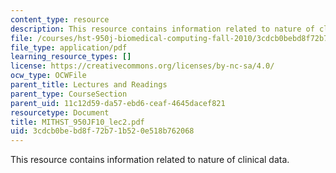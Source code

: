 ```yaml
---
content_type: resource
description: This resource contains information related to nature of clinical data.
file: /courses/hst-950j-biomedical-computing-fall-2010/3cdcb0bebd8f72b71b520e518b762068_MITHST_950JF10_lec2.pdf
file_type: application/pdf
learning_resource_types: []
license: https://creativecommons.org/licenses/by-nc-sa/4.0/
ocw_type: OCWFile
parent_title: Lectures and Readings
parent_type: CourseSection
parent_uid: 11c12d59-da57-ebd6-ceaf-4645dacef821
resourcetype: Document
title: MITHST_950JF10_lec2.pdf
uid: 3cdcb0be-bd8f-72b7-1b52-0e518b762068
---
```

This resource contains information related to nature of clinical data.